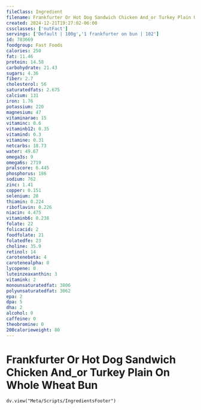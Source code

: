 ```yaml
---
fileClass: Ingredient
filename: Frankfurter Or Hot Dog Sandwich Chicken And_or Turkey Plain On Whole Wheat Bun
created: 2024-12-21T19:27:02-06:00
cssclasses: ['nutFact']
servings: ['Default | 100g','1 frankfurter on bun | 102']
id: 783669
foodgroup: Fast Foods
calories: 250
fat: 11.46
protein: 14.58
carbohydrate: 21.43
sugars: 4.36
fiber: 2.7
cholesterol: 56
saturatedfats: 2.675
calcium: 131
iron: 1.76
potassium: 220
magnesium: 47
vitaminarae: 15
vitaminc: 0.6
vitaminb12: 0.35
vitamind: 0.3
vitamine: 0.31
netcarbs: 18.73
water: 49.67
omega3s: 9
omega6s: 2719
pralscore: 6.445
phosphorus: 186
sodium: 762
zinc: 1.41
copper: 0.151
selenium: 28
thiamin: 0.224
riboflavin: 0.226
niacin: 4.475
vitaminb6: 0.238
folate: 22
folicacid: 2
foodfolate: 21
folatedfe: 23
choline: 35.9
retinol: 14
carotenebeta: 4
carotenealpha: 0
lycopene: 0
luteinzeaxanthin: 3
vitamink: 2
monounsaturatedfat: 3806
polyunsaturatedfat: 3062
epa: 2
dpa: 5
dha: 2
alcohol: 0
caffeine: 0
theobromine: 0
200calorieweight: 80
---
```


# Frankfurter Or Hot Dog Sandwich Chicken And_or Turkey Plain On Whole Wheat Bun

```dataviewjs
dv.view("Meta/Scripts/IngredientsFooter")
```
